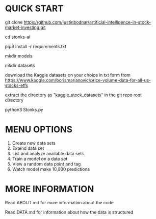 # QUICK START

git clone https://github.com/justinbodnar/artificial-intelligence-in-stock-market-investing.git

cd stonks-ai

pip3 install -r requirements.txt

mkdir models

mkdir datasets

download the Kaggle datasets on your choice in txt form from https://www.kaggle.com/borismarjanovic/price-volume-data-for-all-us-stocks-etfs

extract the directory as "kaggle_stock_datasets" in the git repo root directory

python3 Stonks.py

# MENU OPTIONS

1. Create new data sets
2. Extend data set
3. List and analyze available data sets
4. Train a model on a data set
5. View a random data point and tag
6. Watch model make 10,000 predictions

# MORE INFORMATION

Read ABOUT.md for more information about the code

Read DATA.md for information about how the data is structured
